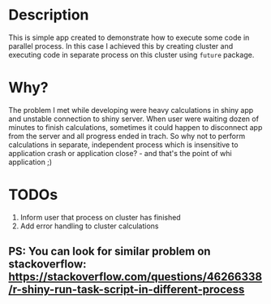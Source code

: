 # Description

This is simple app created to demonstrate how to execute some code in parallel process. In this case I achieved this by creating cluster and executing code in separate process on this cluster using `future` package.

# Why?

The problem I met while developing were heavy calculations in shiny app and unstable connection to shiny server. 
When user were waiting dozen of minutes to finish calculations, sometimes it could happen to disconnect app from the server and all progress ended in trach. So why not to perform calculations in separate, independent process which is insensitive to application crash or application close? - and that's the point of whi application ;)

# TODOs
1. Inform user that process on cluster has finished
2. Add error handling to cluster calculations

## PS: You can look for similar problem on stackoverflow: https://stackoverflow.com/questions/46266338/r-shiny-run-task-script-in-different-process